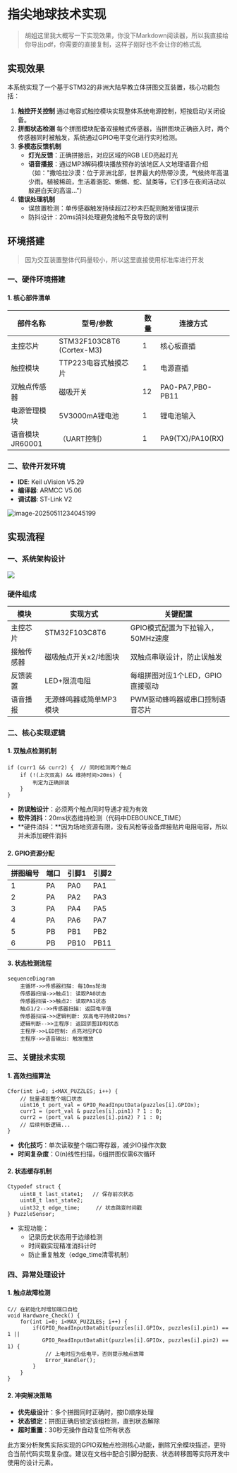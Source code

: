 # 指尖地球技术实现

> 胡姐这里我大概写一下实现效果，你没下Markdown阅读器，所以我直接给你导出pdf，你需要的直接复制，这样子刚好也不会让你的格式乱

## 实现效果

本系统实现了一个基于STM32的非洲大陆早教立体拼图交互装置，核心功能包括：

1. **触控开关控制** 通过电容式触控模块实现整体系统电源控制，短按启动/关闭设备。
2. **拼图状态检测** 每个拼图模块配备双接触式传感器，当拼图块正确嵌入时，两个传感器同时被触发，系统通过GPIO电平变化进行实时检测。
3. **多模态反馈机制**
   - **灯光反馈**：正确拼接后，对应区域的RGB LED亮起灯光
   - **语音播报**：通过MP3解码模块播放预存的该地区人文地理语音介绍（如："撒哈拉沙漠：位于非洲北部，世界最大的热带沙漠，气候终年高温少雨。植被稀疏，生活着骆驼、蜥蜴、蛇、鼠类等，它们多在夜间活动以躲避白天的高温..."）
4. **错误处理机制**
   - 误放置检测：单传感器触发持续超过2秒未匹配则触发错误提示
   - 防抖设计：20ms消抖处理避免接触不良导致的误判

## 环境搭建

> 因为交互装置整体代码量较小，所以这里直接使用标准库进行开发

### 一、硬件环境搭建

#### 1. 核心部件清单

| 部件名称        | 型号/参数                 | 数量 | 连接方式         |
| --------------- | ------------------------- | ---- | ---------------- |
| 主控芯片        | STM32F103C8T6 (Cortex-M3) | 1    | 核心板直插       |
| 触控模块        | TTP223电容式触摸芯片      | 1    | 电源直插         |
| 双触点传感器    | 磁吸开关                  | 12   | PA0-PA7,PB0-PB11 |
| 电源管理模块    | 5V3000mA锂电池            | 1    | 锂电池输入       |
| 语音模块JR60001 | （UART控制）              | 1    | PA9(TX)/PA10(RX) |

### 二、软件开发环境

- **IDE**: Keil uVision V5.29
- **编译器**: ARMCC V5.06
- **调试器**: ST-Link V2

![image-20250511234045199](https://gitee.com/jason_pei/typora-bed/raw/master/image/202505112340288.png)

## 实现流程

### 一、系统架构设计

![](https://gitee.com/jason_pei/typora-bed/raw/master/image/202505112329810.png)

### 硬件组成

| 模块       | 实现方式                | 关键配置                          |
| ---------- | ----------------------- | --------------------------------- |
| 主控芯片   | STM32F103C8T6           | GPIO模式配置为下拉输入，50MHz速度 |
| 接触传感器 | 磁吸触点开关x2/地图块   | 双触点串联设计，防止误触发        |
| 反馈装置   | LED+限流电阻            | 每组拼图对应1个LED，GPIO直接驱动  |
| 语音播报   | 无源蜂鸣器或简单MP3模块 | PWM驱动蜂鸣器或串口控制语音芯片   |

### 二、核心实现逻辑

#### 1. 双触点检测机制

```
if (curr1 && curr2) {  // 同时检测两个触点
    if (!(上次双高) && 维持时间>20ms) {
        判定为正确拼装
    }
}
```

- **防误触设计**：必须两个触点同时导通才视为有效
- **软件消抖**：20ms状态维持检测（代码中DEBOUNCE_TIME）
- **硬件消抖：**因为场地资源有限，没有风枪等设备焊接贴片电阻电容，所以并未添加硬件消抖

#### 2. GPIO资源分配

| 拼图编号 | 端口 | 引脚1 | 引脚2 |
| -------- | ---- | ----- | ----- |
| 1        | PA   | PA0   | PA1   |
| 2        | PA   | PA2   | PA3   |
| 3        | PA   | PA4   | PA5   |
| 4        | PA   | PA6   | PA7   |
| 5        | PB   | PB1   | PB2   |
| 6        | PB   | PB10  | PB11  |

#### 3. 状态检测流程

```
sequenceDiagram
    主循环->>传感器扫描: 每10ms轮询
    传感器扫描->>触点1: 读取PA0状态
    传感器扫描->>触点2: 读取PA1状态
    触点1/2-->>传感器扫描: 返回电平值
    传感器扫描->>逻辑判断: 双高电平持续20ms?
    逻辑判断-->>主程序: 返回拼图ID和状态
    主程序->>LED控制: 点亮对应PC0
    主程序->>语音输出: 触发播放
```

### 三、关键技术实现

#### 1. 高效扫描算法

```
Cfor(int i=0; i<MAX_PUZZLES; i++) {
    // 批量读取整个端口状态
    uint16_t port_val = GPIO_ReadInputData(puzzles[i].GPIOx);
    curr1 = (port_val & puzzles[i].pin1) ? 1 : 0;
    curr2 = (port_val & puzzles[i].pin2) ? 1 : 0;
    // 后续判断逻辑...
}
```

- **优化技巧**：单次读取整个端口寄存器，减少IO操作次数
- **时间复杂度**：O(n)线性扫描，6组拼图仅需6次循环

#### 2. 状态缓存机制

```
Ctypedef struct {
    uint8_t last_state1;   // 保存前次状态
    uint8_t last_state2;   
    uint32_t edge_time;     // 状态跳变时间戳
} PuzzleSensor;
```

- 实现功能：
  - 记录历史状态用于边缘检测
  - 时间戳实现精准消抖计时
  - 防止重复触发（edge_time清零机制）

### 四、异常处理设计

#### 1. 触点故障检测

```
C// 在初始化时增加端口自检
void Hardware_Check() {
    for(int i=0; i<MAX_PUZZLES; i++) {
        if(GPIO_ReadInputDataBit(puzzles[i].GPIOx, puzzles[i].pin1) == 1 ||
           GPIO_ReadInputDataBit(puzzles[i].GPIOx, puzzles[i].pin2) == 1) {
            // 上电时应为低电平，否则提示触点故障
            Error_Handler(); 
        }
    }
}
```

#### 2. 冲突解决策略

- **优先级设计**：多个拼图同时正确时，按ID顺序处理
- **状态锁定**：拼图正确后锁定该组检测，直到状态解除
- **超时重置**：30秒无操作自动复位所有状态

此方案分析聚焦实际实现的GPIO双触点检测核心功能，删除冗余模块描述，更符合当前代码实现复杂度。建议在文档中配合引脚分配表、状态转移图等实际开发中使用的设计元素。